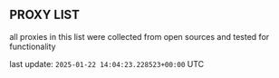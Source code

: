 ## PROXY LIST

all proxies in this list were collected from open sources and tested for functionality

last update: `2025-01-22 14:04:23.228523+00:00` UTC